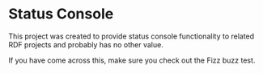 Status Console
=======

This project was created to provide status console functionality to related RDF projects and probably has no other value.

If you have come across this, make sure you check out the Fizz buzz test.
